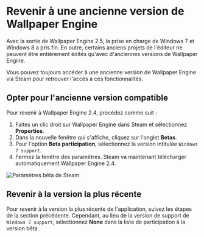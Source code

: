 # Revenir à une ancienne version de Wallpaper Engine

Avec la sortie de Wallpaper Engine 2.5, la prise en charge de Windows 7 et Windows 8 a pris fin. En outre, certains anciens projets de l'éditeur ne peuvent être entièrement édités qu'avec d'anciennes versions de Wallpaper Engine.

Vous pouvez toujours accéder à une ancienne version de Wallpaper Engine via Steam pour retrouver l'accès à ces fonctionnalités.

## Opter pour l'ancienne version compatible

Pour revenir à Wallpaper Engine 2.4, procédez comme suit :

1. Faites un clic droit sur Wallpaper Engine dans Steam et sélectionnez **Properties**.
2. Dans la nouvelle fenêtre qui s'affiche, cliquez sur l'onglet **Betas**.
3. Pour l'option **Beta participation**, sélectionnez la version intitulée `Windows 7 support`.
4. Fermez la fenêtre des paramètres. Steam va maintenant télécharger automatiquement Wallpaper Engine 2.4.

![Paramètres bêta de Steam](/img/faq/windows7support.jpg)

## Revenir à la version la plus récente

Pour revenir à la version la plus récente de l'application, suivez les étapes de la section précédente. Cependant, au lieu de la version de support de `Windows 7 support`, sélectionnez **None** dans la liste de participation à la version bêta.